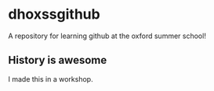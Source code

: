 # dhoxssgithub
A repository for learning github at the oxford summer school!

## History is awesome
I made this in a workshop.
